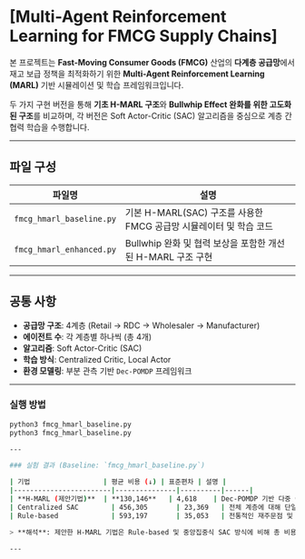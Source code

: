# [Multi-Agent Reinforcement Learning for FMCG Supply Chains]

본 프로젝트는 **Fast-Moving Consumer Goods (FMCG)** 산업의 **다계층 공급망**에서 재고 보급 정책을 최적화하기 위한 **Multi-Agent Reinforcement Learning (MARL)** 기반 시뮬레이션 및 학습 프레임워크입니다.

두 가지 구현 버전을 통해 **기초 H-MARL 구조**와 **Bullwhip Effect 완화를 위한 고도화된 구조**를 비교하며, 각 버전은 Soft Actor-Critic (SAC) 알고리즘을 중심으로 계층 간 협력 학습을 수행합니다.

---

## 파일 구성

| 파일명                    | 설명 |
|---------------------------|------|
| `fmcg_hmarl_baseline.py`  | 기본 H-MARL(SAC) 구조를 사용한 FMCG 공급망 시뮬레이터 및 학습 코드 |
| `fmcg_hmarl_enhanced.py`  | Bullwhip 완화 및 협력 보상을 포함한 개선된 H-MARL 구조 구현 |

---

## 공통 사항

- **공급망 구조**: 4계층 (Retail → RDC → Wholesaler → Manufacturer)
- **에이전트 수**: 각 계층별 하나씩 (총 4개)
- **알고리즘**: Soft Actor-Critic (SAC)
- **학습 방식**: Centralized Critic, Local Actor
- **환경 모델링**: 부분 관측 기반 `Dec-POMDP` 프레임워크

---

### 실행 방법
```bash
python3 fmcg_hmarl_baseline.py
python3 fmcg_hmarl_baseline.py

---

### 실험 결과 (Baseline: `fmcg_hmarl_baseline.py`)

| 기법                  | 평균 비용 (↓) | 표준편차 | 설명 |
|------------------------|---------------|----------|------|
| **H-MARL (제안기법)**  | **130,146**   | 4,618    | Dec-POMDP 기반 다중 에이전트 협력 SAC 방식 |
| Centralized SAC        | 456,305       | 23,369   | 전체 계층에 대해 단일 에이전트로 학습된 SAC 방식 |
| Rule-based             | 593,197       | 35,053   | 전통적인 재주문점 및 안전재고 기반 휴리스틱 정책 |

> **해석**: 제안한 H-MARL 기법은 Rule-based 및 중앙집중식 SAC 방식에 비해 총 비용을 약 **70~78% 절감**하며, **부분 관측성과 계층 분산성**을 효과적으로 처리함을 보여줍니다.

---
